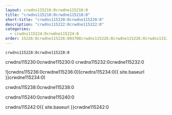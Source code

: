 ```yaml
---
layout: crwdns115216:0crwdne115216:0
title: "crwdns115218:0crwdne115218:0"
short-title: "crwdns115220:0crwdne115220:0"
description: "crwdns115222:0crwdne115222:0"
categories:
  - crwdns115224:0crwdne115224:0
order: 15226:0crwdne115226:093708crwdns115226:0crwdne115226:0crwdns115226:0crwdne115226:0
---
```

`crwdns115228:0crwdne115228:0`

crwdns115230:0crwdne115230:0 crwdns115232:0crwdne115232:0

![crwdns115236:0crwdne115236:0](crwdns115234:0{{ site.baseurl }}crwdne115234:0)

crwdns115238:0crwdne115238:0

crwdns115240:0crwdne115240:0

crwdns115242:0{{ site.baseurl }}crwdne115242:0